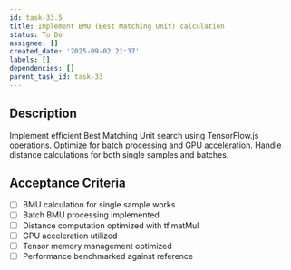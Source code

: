 ```yaml
---
id: task-33.5
title: Implement BMU (Best Matching Unit) calculation
status: To Do
assignee: []
created_date: '2025-09-02 21:37'
labels: []
dependencies: []
parent_task_id: task-33
---
```


## Description

Implement efficient Best Matching Unit search using TensorFlow.js operations. Optimize for batch processing and GPU acceleration. Handle distance calculations for both single samples and batches.

## Acceptance Criteria

- [ ] BMU calculation for single sample works
- [ ] Batch BMU processing implemented
- [ ] Distance computation optimized with tf.matMul
- [ ] GPU acceleration utilized
- [ ] Tensor memory management optimized
- [ ] Performance benchmarked against reference
